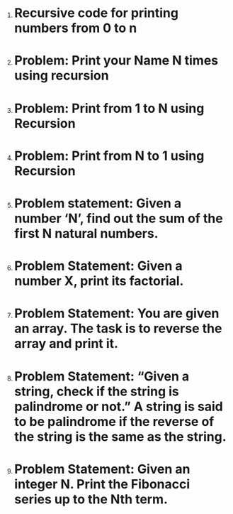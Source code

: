 1. # Recursive code for printing numbers from 0 to n

2. # Problem: Print your Name N times using recursion

3. # Problem: Print from 1 to N using Recursion

4. # Problem: Print from N to 1 using Recursion

5. # Problem statement: Given a number ‘N’, find out the sum of the first N natural numbers.

6. # Problem Statement: Given a number X, print its factorial.

7. # Problem Statement: You are given an array. The task is to reverse the array and print it.

8. # Problem Statement: “Given a string, check if the string is palindrome or not.”  A string is said to be palindrome if the reverse of the string is the same as the string.

9. # Problem Statement: Given an integer N. Print the Fibonacci series up to the Nth term.